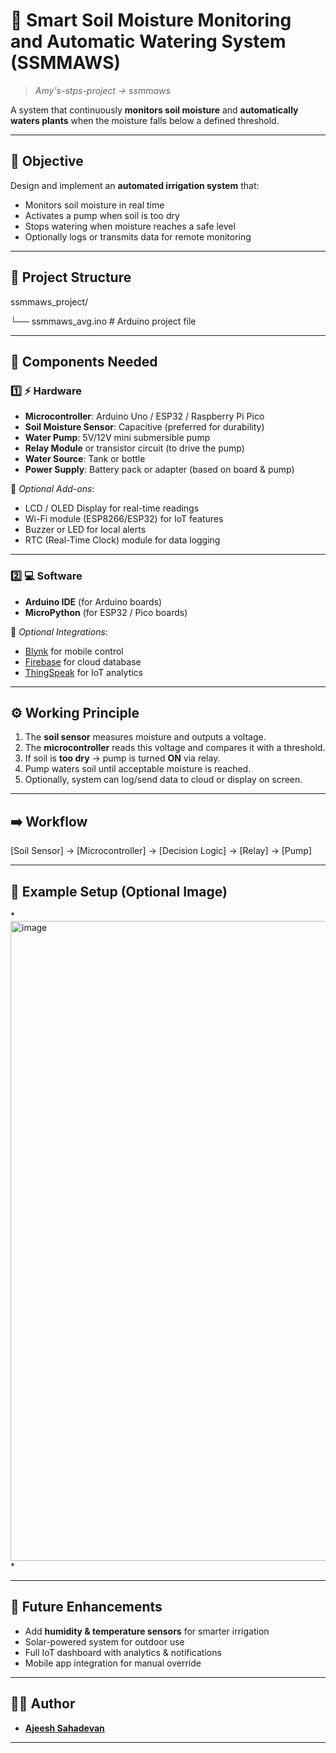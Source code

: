 # 🌱 Smart Soil Moisture Monitoring and Automatic Watering System (SSMMAWS)

> *Amy's-stps-project → ssmmaws*

A system that continuously **monitors soil moisture** and **automatically waters plants** when the moisture falls below a defined threshold.  

---

## 🎯 Objective
Design and implement an **automated irrigation system** that:  
- Monitors soil moisture in real time  
- Activates a pump when soil is too dry  
- Stops watering when moisture reaches a safe level  
- Optionally logs or transmits data for remote monitoring  

---

## 📂 Project Structure

  ssmmaws_project/
  
  └── ssmmaws_avg.ino # Arduino project file


---

## 🧩 Components Needed

### 1️⃣ ⚡ Hardware
- **Microcontroller**: Arduino Uno / ESP32 / Raspberry Pi Pico  
- **Soil Moisture Sensor**: Capacitive (preferred for durability)  
- **Water Pump**: 5V/12V mini submersible pump  
- **Relay Module** or transistor circuit (to drive the pump)  
- **Water Source**: Tank or bottle  
- **Power Supply**: Battery pack or adapter (based on board & pump)  

🔹 *Optional Add-ons*:
- LCD / OLED Display for real-time readings  
- Wi-Fi module (ESP8266/ESP32) for IoT features  
- Buzzer or LED for local alerts  
- RTC (Real-Time Clock) module for data logging  

---

### 2️⃣ 💻 Software
- **Arduino IDE** (for Arduino boards)  
- **MicroPython** (for ESP32 / Pico boards)  

🔹 *Optional Integrations*:
- [Blynk](https://blynk.io/) for mobile control  
- [Firebase](https://firebase.google.com/) for cloud database  
- [ThingSpeak](https://thingspeak.com/) for IoT analytics  

---

## ⚙️ Working Principle
1. The **soil sensor** measures moisture and outputs a voltage.  
2. The **microcontroller** reads this voltage and compares it with a threshold.  
3. If soil is **too dry** → pump is turned **ON** via relay.  
4. Pump waters soil until acceptable moisture is reached.  
5. Optionally, system can log/send data to cloud or display on screen.  

---

## ➡️ Workflow
[Soil Sensor] → [Microcontroller] → [Decision Logic] → [Relay] → [Pump]


---

## 📸 Example Setup (Optional Image)
*<img width="1536" height="1024" alt="image" src="https://github.com/user-attachments/assets/2f35a9f3-7981-4e07-bb5d-aa676e0bfe2e" />
*  

---

## 🚀 Future Enhancements
- Add **humidity & temperature sensors** for smarter irrigation  
- Solar-powered system for outdoor use  
- Full IoT dashboard with analytics & notifications  
- Mobile app integration for manual override  

---

## 👨‍💻 Author
- [**Ajeesh Sahadevan**](https://github.com/ajsndd)  

---
